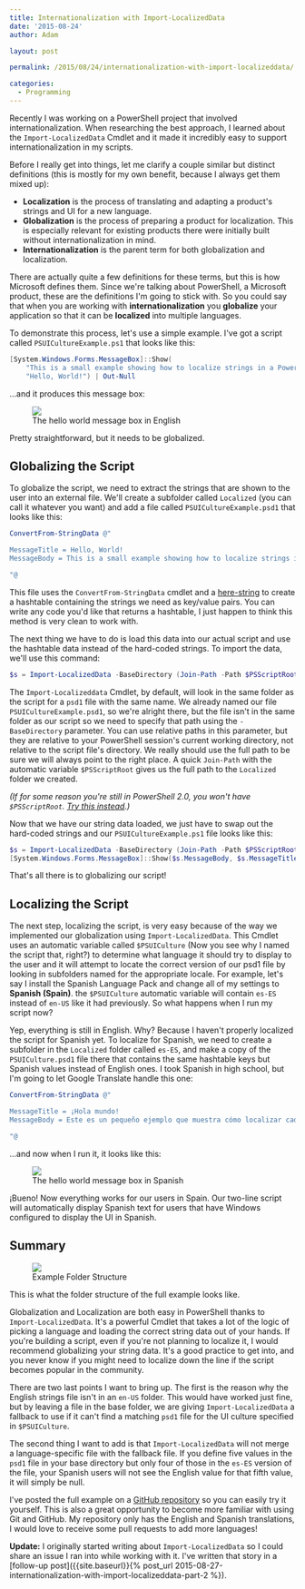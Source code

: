 ```yaml
---
title: Internationalization with Import-LocalizedData
date: '2015-08-24'
author: Adam

layout: post

permalink: /2015/08/24/internationalization-with-import-localizeddata/

categories:
  - Programming
---
```

Recently I was working on a PowerShell project that involved
internationalization. When researching the best approach, I learned about the
`Import-LocalizedData` Cmdlet and it made it incredibly easy to support
internationalization in my scripts.

Before I really get into things, let me clarify a couple similar but distinct
definitions (this is mostly for my own benefit, because I always get them mixed
up):

- **Localization** is the process of translating and adapting a product's
  strings and UI for a new language.
- **Globalization** is the process of preparing a product for localization.
  This is especially relevant for existing products there were initially built
  without internationalization in mind.
- **Internationalization** is the parent term for both globalization and
  localization.

There are actually quite a few definitions for these terms, but this is how
Microsoft defines them. Since we're talking about PowerShell, a Microsoft
product, these are the definitions I'm going to stick with. So you could say
that when you are working with **internationalization** you **globalize** your
application so that it can be **localized** into multiple languages.

To demonstrate this process, let's use a simple example. I've got a script
called `PSUICultureExample.ps1` that looks like this:

```powershell
[System.Windows.Forms.MessageBox]::Show(
    "This is a small example showing how to localize strings in a PowerShell script.",
    "Hello, World!") | Out-Null
```

...and it produces this message box:

<figure class="figure text-center d-block">
<img
  src="{{ '/assets/img/2015/hello_world_english.png' | relative_url }}"
  class="figure-img img-fluid"
/>
<figcaption class="figure-caption">The hello world message box in English</figcaption>
</figure>

Pretty straightforward, but it needs to be globalized.

## Globalizing the Script

To globalize the script, we need to extract the strings that are shown to the
user into an external file. We'll create a subfolder called
`Localized` (you can call it whatever you want) and add a file called
`PSUICultureExample.psd1` that looks like this:

```powershell
ConvertFrom-StringData @"

MessageTitle = Hello, World!
MessageBody = This is a small example showing how to localize strings in a PowerShell script.

"@
```

This file uses the `ConvertFrom-StringData` cmdlet and a
[here-string](https://technet.microsoft.com/en-us/library/ee692792.aspx) to
create a hashtable containing the strings we need as key/value pairs. You can
write any code you'd like that returns a hashtable, I just happen to think this
method is very clean to work with.

The next thing we have to do is load this data into our actual script and use
the hashtable data instead of the hard-coded strings. To import the data, we'll
use this command:

```powershell
$s = Import-LocalizedData -BaseDirectory (Join-Path -Path $PSScriptRoot -ChildPath Localized)
```

The `Import-Localizeddata` Cmdlet, by default, will look in the same folder as
the script for a `psd1` file with the same name. We already named our file
`PSUICultureExample.psd1`, so we're alright there, but the file isn't in the
same folder as our script so we need to specify that path using the
`-BaseDirectory` parameter. You can use relative paths in this parameter, but
they are relative to your PowerShell session's current working directory, not
relative to the script file's directory. We really should use the full path to
be sure we will always point to the right place. A quick `Join-Path` with the
automatic variable `$PSScriptRoot` gives us the full path to the `Localized`
folder we created.

_(If for some reason you're still in PowerShell 2.0, you won't have
`$PSScriptRoot`. [Try this
instead](http://stackoverflow.com/questions/5466329/whats-the-best-way-to-determine-the-location-of-the-current-powershell-script).)_

Now that we have our string data loaded, we just have to swap out the hard-coded
strings and our `PSUICultureExample.ps1` file looks like this:

```powershell
$s = Import-LocalizedData -BaseDirectory (Join-Path -Path $PSScriptRoot -ChildPath Localized)
[System.Windows.Forms.MessageBox]::Show($s.MessageBody, $s.MessageTitle) | Out-Null
```

That's all there is to globalizing our script!

## Localizing the Script

The next step, localizing the script, is very easy because of the way we
implemented our globalization using `Import-LocalizedData`. This Cmdlet uses an
automatic variable called `$PSUICulture` (Now you see why I named the script
that, right?) to determine what language it should try to display to the user
and it will attempt to locate the correct version of our psd1 file by looking in
subfolders named for the appropriate locale. For example, let's say I install
the Spanish Language Pack and change all of my settings to __Spanish
(Spain)__. the `$PSUICulture` automatic variable will contain `es-ES` instead
of `en-US` like it had previously. So what happens when I run my script now?

Yep, everything is still in English. Why? Because I haven't properly localized
the script for Spanish yet. To localize for Spanish, we need to create a
subfolder in the `Localized` folder called `es-ES`, and make a copy of the
`PSUICulture.psd1` file there that contains the same hashtable keys but Spanish
values instead of English ones. I took Spanish in high school, but I'm going to
let Google Translate handle this one:

```powershell
ConvertFrom-StringData @"

MessageTitle = ¡Hola mundo!
MessageBody = Este es un pequeño ejemplo que muestra cómo localizar cadenas en un script de PowerShell.

"@
```

...and now when I run it, it looks like this:

<figure class="figure text-center d-block">
<img
  src="{{'/assets/img/2015/hello_world_spanish.png' | relative_url }}"
  class="img-fluid figure-img"
/>
<figcaption class="figure-caption">The hello world message box in Spanish</figcaption>
</figure>

¡Bueno! Now everything works for our users in Spain. Our two-line script will
automatically display Spanish text for users that have Windows configured to
display the UI in Spanish.

## Summary

<figure class="figure text-center d-block">
<img
  src="{{ '/assets/img/2015/hello_world_project.png' | relative_url }}"
  class="img-fluid figure-img"
/>
<figcaption class="figure-caption">Example Folder Structure</figcaption>
</figure>

This is what the folder structure of the full example looks like.

Globalization and Localization are both easy in PowerShell thanks to
`Import-LocalizedData`. It's a powerful Cmdlet that takes a lot of the logic of
picking a language and loading the correct string data out of your hands. If
you're building a script, even if you're not planning to localize it, I would
recommend globalizing your string data. It's a good practice to get into, and
you never know if you might need to localize down the line if the script becomes
popular in the community.

There are two last points I want to bring up. The first is the reason why the
English strings file isn't in an `en-US` folder. This would have worked just
fine, but by leaving a file in the base folder, we are giving
`Import-LocalizedData` a fallback to use if it can't find a matching `psd1` file
for the UI culture specified in `$PSUICulture`.

The second thing I want to add is that `Import-LocalizedData` will not merge a
language-specific file with the fallback file. If you define five values in the
`psd1` file in your base directory but only four of those in the `es-ES` version
of the file, your Spanish users will not see the English value for that fifth
value, it will simply be null.

I've posted the full example on a [GitHub
repository](https://github.com/platta/plattsoft_PSUICultureExample) so you can
easily try it yourself. This is also a great opportunity to become more familiar
with using Git and GitHub. My repository only has the English and Spanish
translations, I would love to receive some pull requests to add more languages!

**Update:** I originally started writing about `Import-LocalizedData` so I could
share an issue I ran into while working with it. I've written that story in a
[follow-up post]({{site.baseurl}}{% post_url
2015-08-27-internationalization-with-import-localizeddata-part-2 %}).
